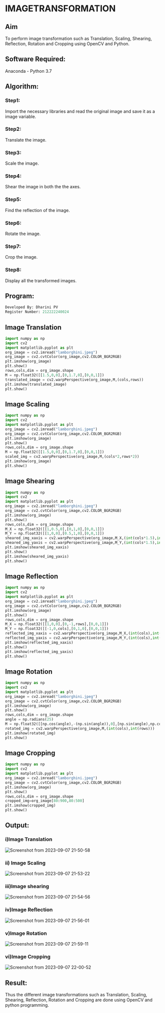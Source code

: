 # IMAGETRANSFORMATION

## Aim
To perform image transformation such as Translation, Scaling, Shearing, Reflection, Rotation and Cropping using OpenCV and Python.

## Software Required:
Anaconda - Python 3.7

## Algorithm:
### Step1:
Import the necessary libraries and read the original image and save it as a image variable.

### Step2:
Translate the image.

### Step3:
Scale the image.

### Step4:
Shear the image in both the the axes.

### Step5:
Find the reflection of the image.

### Step6:
Rotate the image.

### Step7:
Crop the image.

### Step8:
Display all the transformed images.


## Program:
```python
Developed By: Dharini PV
Register Number: 212222240024
```
## Image Translation
```python
import numpy as np
import cv2
import matplotlib.pyplot as plt
org_image = cv2.imread("lamborghini.jpeg")
org_image = cv2.cvtColor(org_image,cv2.COLOR_BGR2RGB)
plt.imshow(org_image)
plt.show()
rows,cols,dim = org_image.shape
M = np.float32([[1.5,0,0],[0,1.7,0],[0,0,1]])
translated_image = cv2.warpPerspective(org_image,M,(cols,rows))
plt.imshow(translated_image)
plt.show()
```
## Image Scaling
```python
import numpy as np
import cv2
import matplotlib.pyplot as plt
org_image = cv2.imread("lamborghini.jpeg")
org_image = cv2.cvtColor(org_image,cv2.COLOR_BGR2RGB)
plt.imshow(org_image)
plt.show()
rows,cols,dim = org_image.shape
M = np.float32([[1.5,0,0],[0,1.7,0],[0,0,1]])
scaled_img = cv2.warpPerspective(org_image,M,(cols*2,rows*2))
plt.imshow(org_image)
plt.show()
```
## Image Shearing
```python
import numpy as np
import cv2
import matplotlib.pyplot as plt
org_image = cv2.imread("lamborghini.jpeg")
org_image = cv2.cvtColor(org_image,cv2.COLOR_BGR2RGB)
plt.imshow(org_image)
plt.show()
rows,cols,dim = org_image.shape
M_X = np.float32([[1,0.5,0],[0,1,0],[0,0,1]])
M_Y = np.float32([[1,0,0],[0.5,1,0],[0,0,1]])
sheared_img_xaxis = cv2.warpPerspective(org_image,M_X,(int(cols*1.5),int(rows*1.5)))
sheared_img_yaxis = cv2.warpPerspective(org_image,M_Y,(int(cols*1.5),int(rows*1.5)))
plt.imshow(sheared_img_xaxis)
plt.show()
plt.imshow(sheared_img_yaxis)
plt.show()
```
## Image Reflection
```python
import numpy as np
import cv2
import matplotlib.pyplot as plt
org_image = cv2.imread("lamborghini.jpeg")
org_image = cv2.cvtColor(org_image,cv2.COLOR_BGR2RGB)
plt.imshow(org_image)
plt.show()
rows,cols,dim = org_image.shape
M_X = np.float32([[1,0,0],[0,-1,rows],[0,0,1]])
M_Y = np.float32([[-1,0,cols],[0,1,0],[0,0,1]])
reflected_img_xaxis = cv2.warpPerspective(org_image,M_X,(int(cols),int(rows)))
reflected_img_yaxis = cv2.warpPerspective(org_image,M_Y,(int(cols),int(rows)))
plt.imshow(reflected_img_xaxis)
plt.show()
plt.imshow(reflected_img_yaxis)
plt.show()
```
## Image Rotation
```python
import numpy as np
import cv2
import matplotlib.pyplot as plt
org_image = cv2.imread("lamborghini.jpeg")
org_image = cv2.cvtColor(org_image,cv2.COLOR_BGR2RGB)
plt.imshow(org_image)
plt.show()
rows,cols,dim = org_image.shape
angle = np.radians(25)
M = np.float32([[np.cos(angle),-(np.sin(angle)),0],[np.sin(angle),np.cos(angle),0],[0,0,1]])
rotated_img = cv2.warpPerspective(org_image,M,(int(cols),int(rows)))
plt.imshow(rotated_img)
plt.show()
```
## Image Cropping
```python
import numpy as np
import cv2
import matplotlib.pyplot as plt
org_image = cv2.imread("lamborghini.jpeg")
org_image = cv2.cvtColor(org_image,cv2.COLOR_BGR2RGB)
plt.imshow(org_image)
plt.show()
rows,cols,dim = org_image.shape
cropped_img=org_image[80:900,80:500]
plt.imshow(cropped_img)
plt.show()
```
## Output:
### i)Image Translation
![Screenshot from 2023-09-07 21-50-58](https://github.com/DHARINIPV/IMAGETRANSFORMATION/assets/119400845/df573749-460b-4abc-9560-b4f01b900d5c)


### ii) Image Scaling
![Screenshot from 2023-09-07 21-53-22](https://github.com/DHARINIPV/IMAGETRANSFORMATION/assets/119400845/21898650-f366-49f7-8450-354d51b052f8)


### iii)Image shearing
![Screenshot from 2023-09-07 21-54-56](https://github.com/DHARINIPV/IMAGETRANSFORMATION/assets/119400845/fc0f643a-5443-4248-a673-8b00d12ecc0a)


### iv)Image Reflection
![Screenshot from 2023-09-07 21-56-01](https://github.com/DHARINIPV/IMAGETRANSFORMATION/assets/119400845/d762d162-82fb-4d4c-97fd-e395eade7606)


### v)Image Rotation
![Screenshot from 2023-09-07 21-59-11](https://github.com/DHARINIPV/IMAGETRANSFORMATION/assets/119400845/9562bc90-08b6-4018-90bb-198dd732ad39)


### vi)Image Cropping
![Screenshot from 2023-09-07 22-00-52](https://github.com/DHARINIPV/IMAGETRANSFORMATION/assets/119400845/5e386cda-6491-4070-9b5e-c18e2a30dd08)

## Result: 
Thus the different image transformations such as Translation, Scaling, Shearing, Reflection, Rotation and Cropping are done using OpenCV and python programming.
